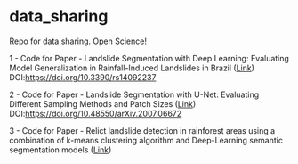 # data_sharing
Repo for data sharing. Open Science!

1 - Code for Paper - Landslide Segmentation with Deep Learning: Evaluating Model Generalization in Rainfall-Induced Landslides in Brazil ([Link](https://github.com/SPAMLab/data_sharing/tree/main/Landslide_Segmentation_with_Deep_Learning_Evaluating_Model_Generalization_in_Rainfall-Induced_Landslides_in_Brazil))  
DOI:https://doi.org/10.3390/rs14092237  

2 - Code for Paper - Landslide Segmentation with U-Net: Evaluating Different Sampling Methods and Patch Sizes ([Link](https://github.com/SPAMLab/data_sharing/tree/main/Landslide_Segmentation_with_U-Net_Landslide_Segmentation_with_U-Net:_Evaluating_Different_Sampling_Methods_and_Patch_Sizes))  
DOI:https://doi.org/10.48550/arXiv.2007.06672  

3 - Code for Paper - Relict landslide detection in rainforest areas using a combination of k-means clustering algorithm and Deep-Learning semantic segmentation models ([Link](https://github.com/SPAMLab/data_sharing/tree/main/Relict_landslides_CNN_kmeans))
